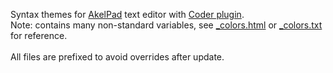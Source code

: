 Syntax themes for <a href="http://akelpad.sf.net/">AkelPad</a> text editor with <a href="http://akelpad.sf.net/en/plugins.php">Coder plugin</a>.<br/>
Note: contains many non-standard variables, see <a href="https://github.com/Infocatcher/AkelPad_coder/blob/master/_colors.html">_colors.html</a> or <a href="https://github.com/Infocatcher/AkelPad_coder/blob/master/_colors.txt">_colors.txt</a> for reference.<br/>
<br/>
All files are prefixed to avoid overrides after update. 
